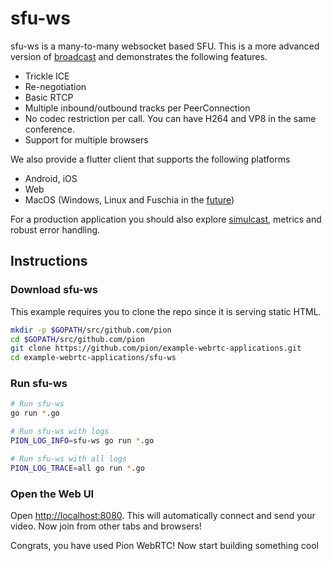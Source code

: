 # sfu-ws

sfu-ws is a many-to-many websocket based SFU. This is a more advanced version of [broadcast](https://github.com/pion/webrtc/tree/master/examples/broadcast)
and demonstrates the following features.

* Trickle ICE
* Re-negotiation
* Basic RTCP
* Multiple inbound/outbound tracks per PeerConnection
* No codec restriction per call. You can have H264 and VP8 in the same conference.
* Support for multiple browsers

We also provide a flutter client that supports the following platforms

* Android, iOS
* Web
* MacOS (Windows, Linux and Fuschia in the [future](https://github.com/flutter-webrtc/flutter-webrtc#functionality))

For a production application you should also explore [simulcast](https://github.com/pion/webrtc/tree/master/examples/simulcast),
metrics and robust error handling.

## Instructions

### Download sfu-ws

This example requires you to clone the repo since it is serving static HTML.

```sh
mkdir -p $GOPATH/src/github.com/pion
cd $GOPATH/src/github.com/pion
git clone https://github.com/pion/example-webrtc-applications.git
cd example-webrtc-applications/sfu-ws
```

### Run sfu-ws

```sh
# Run sfu-ws
go run *.go

# Run sfu-ws with logs
PION_LOG_INFO=sfu-ws go run *.go

# Run sfu-ws with all logs
PION_LOG_TRACE=all go run *.go
```

### Open the Web UI

Open [http://localhost:8080](http://localhost:8080). This will automatically connect and send your video. Now join from other tabs and browsers!

Congrats, you have used Pion WebRTC! Now start building something cool
